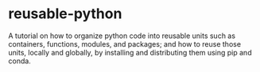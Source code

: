 # reusable-python


A tutorial on how to organize python code into reusable units such as containers, functions, modules, and packages; and how to reuse those units, locally and globally, by installing and distributing them using pip and conda.

